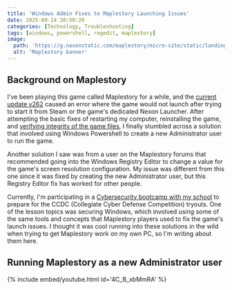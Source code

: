```yaml
---
title: 'Windows Admin Fixes to Maplestory Launching Issues'
date: 2025-09-14 20:50:20
categories: [Technology, Troubleshooting]
tags: [windows, powershell, regedit, maplestory]
image:
  path: 'https://g.nexonstatic.com/maplestory/micro-site/static/landing/share_fb.jpg'
  alt: 'Maplestory banner'
---
```


## Background on Maplestory

I've been playing this game called Maplestory for a while, and the [current update v262](https://www.nexon.com/maplestory/news/update/29874/updated-8-26-v-262-midnight-carnival-mu-lung-patch-notes) caused an error where the game would not launch after trying to start it from Steam or the game's dedicated Nexon Launcher. After attempting the basic fixes of restarting my computer, reinstalling the game, and [verifying integrity of the game files](https://help.steampowered.com/en/faqs/view/0C48-FCBD-DA71-93EB), I finally stumbled across a solution that involved using Windows Powershell to create a new Administrator user to run the game. 

Another solution I saw was from a user on the Maplestory forums that recommended going into the Windows Registry Editor to change a value for the game's screen resolution configuration. My issue was different from this one since it was fixed by creating the new Administrator user, but this Registry Editor fix has worked for other people. 

Currently, I'm participating in a [Cybersecurity bootcamp with my school](https://cysec.team/) to prepare for the CCDC (Collegiate Cyber Defense Competition) tryouts. One of the lesson topics was securing Windows, which involved using some of the same tools and concepts that Maplestory players used to fix the game's launch issues. I thought it was cool running into these solutions in the wild when trying to get Maplestory work on my own PC, so I'm writing about them here.

## Running Maplestory as a new Administrator user

{% include embed/youtube.html id='4C_B_xbMmRA' %}